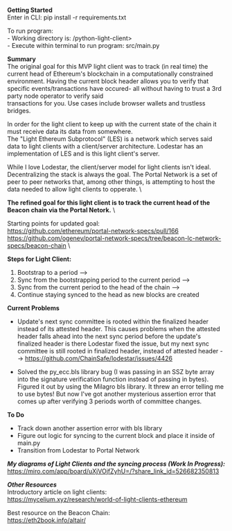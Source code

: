**Getting Started**\
Enter in CLI:    pip install -r requirements.txt

To run program: \
      - Working directory is:                            /python-light-client> \
      - Execute within terminal to run program:          src/main.py
         
**Summary**\
The original goal for this MVP light client was to track (in real time) the current head of Ethereum's blockchain in a 
computationally constrained environment.  Having the current block header allows you to verify that specific 
events/transactions have occured-  all without having to trust a 3rd party node operator to verify said  
transactions for you.  Use cases include browser wallets and trustless bridges.

In order for the light client to keep up with the current state of the chain it must receive data its data from somewhere.  
The "Light Ethereum Subprotocol" (LES) is a network which serves said data to light clients with a client/server
architecture. Lodestar has an implementation of LES and is this light client's server.   

While I love Lodestar, the client/server model for light clients isn't ideal.  Decentralizing the stack is always
the goal.  The Portal Network is a set of peer to peer networks that, among other things, is attempting to host 
the data needed to allow light clients to opperate. 
\

**The refined goal for this light client is to track the current head of the Beacon chain via the Portal Netork.**
\

Starting points for updated goal: \
https://github.com/ethereum/portal-network-specs/pull/166 \
https://github.com/ogenev/portal-network-specs/tree/beacon-lc-network-specs/beacon-chain \


**Steps for Light Client:**
  1) Bootstrap to a period  --> 
  2) Sync from the bootstrapping period to the current period  -->
  3) Sync from the current period to the head of the chain  -->
  4) Continue staying synced to the head as new blocks are created


**Current Problems**
  - Update's next sync committee is rooted within the finalized header instead of its attested header.
    This causes problems when the attested header falls ahead into the next sync period before the 
    update's finalized header is there
     Lodestar fixed the issue, but my next sync committee is still rooted in finalized header, 
     instead of attested header  --> https://github.com/ChainSafe/lodestar/issues/4426

  - Solved the py_ecc.bls library bug (I was passing in an SSZ byte array into the signature verification function instead 
    of passing in bytes).  Figured it out by using the Milagro bls library.  It threw an error telling me to use bytes!
    But now I've got another mysterious assertion error that comes up after verifying 3 periods worth of committee changes.


**To Do**
  - Track down another assertion error with bls library
  - Figure out logic for syncing to the current block and place it inside of main.py
  - Transition from Lodestar to Portal Network

***My diagrams of Light Clients and the syncing process (Work In Progress):***
https://miro.com/app/board/uXjVOjfZyhU=/?share_link_id=526682350813

***Other Resources***\
Introductory article on light clients: \
https://mycelium.xyz/research/world-of-light-clients-ethereum

Best resource on the Beacon Chain: \
https://eth2book.info/altair/